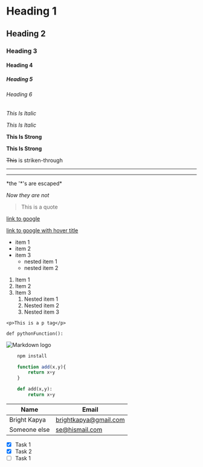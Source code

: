 <!-- Headings -->
# Heading 1
## Heading 2
### Heading 3
#### Heading 4
##### Heading 5
###### Heading 6

<!-- Italics -->
*This Is Italic*

_This Is Italic_

<!-- Strong -->
**This Is Strong**

__This Is Strong__

<!-- Strikethrough -->
~~This~~ is striken-through

<!-- Horiontal rule -->

---
___

<!-- escape -->
\*the '*'s are escaped\*

*Now they are not*

<!-- Blockquote -->
> This is a quote

<!-- Links -->
[link to google](http:google.com)

[link to google with hover title](http:google.com "Google")

<!-- Unordered lists -->
* item 1
* item 2
* item 3
    * nested item 1
    * nested item 2

<!-- Ordered list -->
1. Item 1
1. Item 2
1. Item 3
    1. Nested item 1
    1. Nested item 2
    1. Nested item 3

<!-- inline code block -->
`<p>This is a p tag</p>`

`def pythonFunction():`

<!-- Images -->
![Markdown logo](https://markdown-here.com/img/icon256.png)

<!-- Github Markdown -->
<!-- code blocks -->
```bash
    npm install
```

```javascript
    function add(x,y){
        return x+y
    }
```

```python
    def add(x,y):
        return x+y
```

<!-- Tables -->
| Name   | Email         |
|--------|---------------|
| Bright Kapya|brightkapya@gmail.com|
| Someone else| se@hismail.com|

<!-- Task lists -->
* [x] Task 1
* [x] Task 2
* [ ] Task 1